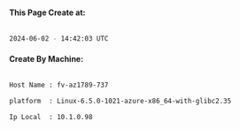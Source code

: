 
   
#### This Page Create at:

```bash

2024-06-02 - 14:42:03 UTC

```

#### Create By Machine:

```bash

Host Name : fv-az1789-737

platform  : Linux-6.5.0-1021-azure-x86_64-with-glibc2.35

Ip Local  : 10.1.0.98

```

